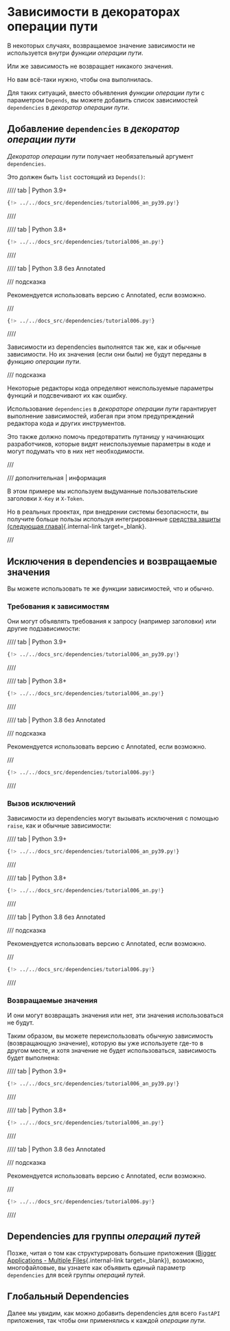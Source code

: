 # Зависимости в декораторах операции пути

В некоторых случаях, возвращаемое значение зависимости не используется внутри *функции операции пути*.

Или же зависимость не возвращает никакого значения.

Но вам всё-таки нужно, чтобы она выполнилась.

Для таких ситуаций, вместо объявления *функции операции пути* с параметром `Depends`, вы можете добавить список зависимостей `dependencies` в *декоратор операции пути*.

## Добавление `dependencies` в *декоратор операции пути*

*Декоратор операции пути* получает необязательный аргумент `dependencies`.

Это должен быть `list` состоящий из `Depends()`:

//// tab | Python 3.9+

```Python hl_lines="19"
{!> ../../docs_src/dependencies/tutorial006_an_py39.py!}
```

////

//// tab | Python 3.8+

```Python hl_lines="18"
{!> ../../docs_src/dependencies/tutorial006_an.py!}
```

////

//// tab | Python 3.8 без Annotated

/// подсказка

Рекомендуется использовать версию с Annotated, если возможно.

///

```Python hl_lines="17"
{!> ../../docs_src/dependencies/tutorial006.py!}
```

////

Зависимости из dependencies выполнятся так же, как и обычные зависимости. Но их значения (если они были) не будут переданы в *функцию операции пути*.

/// подсказка

Некоторые редакторы кода определяют неиспользуемые параметры функций и подсвечивают их как ошибку.

Использование `dependencies` в *декораторе операции пути* гарантирует выполнение зависимостей, избегая при этом предупреждений редактора кода и других инструментов.

Это также должно помочь предотвратить путаницу у начинающих разработчиков, которые видят неиспользуемые параметры в коде и могут подумать что в них нет необходимости.

///

/// дополнительная | информация

В этом примере мы используем выдуманные пользовательские заголовки `X-Key` и `X-Token`.

Но в реальных проектах, при внедрении системы безопасности, вы получите больше пользы используя интегрированные [средства защиты (следующая глава)](../security/index.md){.internal-link target=_blank}.

///

## Исключения в dependencies и возвращаемые значения

Вы можете использовать те же *функции* зависимостей, что и обычно.

### Требования к зависимостям

Они могут объявлять требования к запросу (например заголовки) или другие подзависимости:

//// tab | Python 3.9+

```Python hl_lines="8  13"
{!> ../../docs_src/dependencies/tutorial006_an_py39.py!}
```

////

//// tab | Python 3.8+

```Python hl_lines="7  12"
{!> ../../docs_src/dependencies/tutorial006_an.py!}
```

////

//// tab | Python 3.8 без Annotated

/// подсказка

Рекомендуется использовать версию с Annotated, если возможно.

///

```Python hl_lines="6  11"
{!> ../../docs_src/dependencies/tutorial006.py!}
```

////

### Вызов исключений

Зависимости из dependencies могут вызывать исключения с помощью `raise`, как и обычные зависимости:

//// tab | Python 3.9+

```Python hl_lines="10  15"
{!> ../../docs_src/dependencies/tutorial006_an_py39.py!}
```

////

//// tab | Python 3.8+

```Python hl_lines="9  14"
{!> ../../docs_src/dependencies/tutorial006_an.py!}
```

////

//// tab | Python 3.8 без Annotated

/// подсказка

Рекомендуется использовать версию с Annotated, если возможно.

///

```Python hl_lines="8  13"
{!> ../../docs_src/dependencies/tutorial006.py!}
```

////

### Возвращаемые значения

И они могут возвращать значения или нет, эти значения использоваться не будут.

Таким образом, вы можете переиспользовать обычную зависимость (возвращающую значение), которую вы уже используете где-то в другом месте, и хотя значение не будет использоваться, зависимость будет выполнена:

//// tab | Python 3.9+

```Python hl_lines="11  16"
{!> ../../docs_src/dependencies/tutorial006_an_py39.py!}
```

////

//// tab | Python 3.8+

```Python hl_lines="10  15"
{!> ../../docs_src/dependencies/tutorial006_an.py!}
```

////

//// tab | Python 3.8 без Annotated

/// подсказка

Рекомендуется использовать версию с Annotated, если возможно.

///

```Python hl_lines="9  14"
{!> ../../docs_src/dependencies/tutorial006.py!}
```

////

## Dependencies для группы *операций путей*

Позже, читая о том как структурировать большие приложения ([Bigger Applications - Multiple Files](../../tutorial/bigger-applications.md){.internal-link target=_blank}), возможно, многофайловые, вы узнаете как объявить единый параметр `dependencies` для всей группы *операций путей*.

## Глобальный Dependencies

Далее мы увидим, как можно добавить dependencies для всего `FastAPI` приложения, так чтобы они применялись к каждой *операции пути*.
